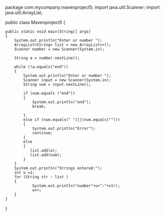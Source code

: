 
package com.mycompany.mavenproject5;
import  java.util.Scanner;
import java.util.ArrayList;



public class Mavenproject5 {

    public static void main(String[] args) 
    {
        System.out.println("Enter or number ");
        ArrayList<String> list = new ArrayList<>();
        Scanner number = new Scanner(System.in);
        
        String a = number.nextLine();
        
        while (!a.equals("end"))
        {   
            System.out.println("Enter or number ");
            Scanner input = new Scanner(System.in);
            String num = input.nextLine();
            
            if (num.equals ("end"))
            {
                System.out.println("end");
                break;
                
            }
            else if (num.equals(" ")||(num.equals("")))
            {
                System.out.println("Error");
                continue;
            }
            else
            {
               list.add(a);
               list.add(num);
            }
        }
        System.out.println("Strings entered:");
        int u =1;
        for (String str : list )
        {       
                System.out.println("number"+u+":"+str);
                u++;
        }
    }
}
